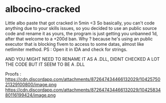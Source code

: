 # albocino-cracked
Little albo paste that got cracked in 5min &lt;3
So basically, you can't code anything due to your skills issues, so you decided to use an public source code and rename it as yours, the program is just getting you unbanned 1d, after that welcome to a +200d ban. Why ? because he's using an public executor that is blocking fivem to access to some datas, almost like netlimiter method. 
PS : Open it in IDA and check for strings.

AND YOU MIGHT NEED TO RENAME IT AS A .DLL, DIDNT CHECKED A LOT THE CODE BUT IT SEEM TO BE A .DLL

Proofs :
https://cdn.discordapp.com/attachments/872647434466132029/1042575021329100800/image.png
https://cdn.discordapp.com/attachments/872647434466132029/1042583480116199424/image.png
